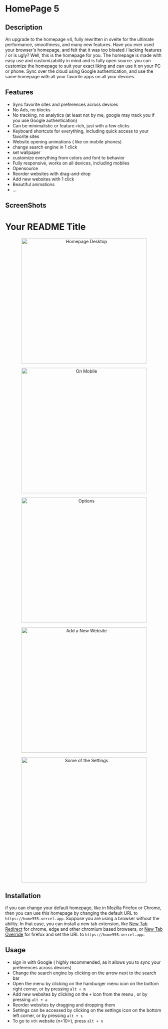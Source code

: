 # HomePage 5

## Description
An upgrade to the homepage v4, fully rewritten in svelte for the ultimate performance, smoothness, and many new features. 
Have you ever used your browser's homepage, and felt that it was too bloated / lacking features / or is ugly? Well, this is the homepage for you.
The homepage is made with easy use and customizability in mind and is fully open source. you can customize the homepage to suit your exact liking and can use it on your PC or phone. Sync over the cloud using Google authentication, and use the same homepage with all your favorite apps on all your devices.

## Features

- Sync favorite sites and preferences across devices
- No  Ads, no blocks
- No tracking, no analytics (at least not by me, google may track you if you use Google authentication)
- Can be minimalistic or feature-rich, just with a few clicks
- Keyboard shortcuts for everything, including quick access to your favorite sites
- Website opening animations ( like on mobile phones)
- change search engine in 1 click
- set wallpaper 
- customize everything from colors and font to behavior 
- Fully responsive, works on all devices, including mobiles
- Opensource
- Reorder websites with drag-and-drop
- Add new websites with 1 click
- Beautiful animations 
- ...

## ScreenShots
# Your README Title

<p align="center">
    <img src="https://github.com/SreejithKSGupta/homepage5/assets/72187226/22e9da8d-0669-425f-af9b-6ff94e4b655d" alt="Homepage Desktop" height="400">
</p>

<p align="center">
    <img src="https://github.com/SreejithKSGupta/homepage5/assets/72187226/544e3bf9-b7d2-4fd2-9604-15d5f19ce32d" alt="On Mobile" height="400">
</p>

<p align="center">
    <img src="https://github.com/SreejithKSGupta/homepage5/assets/72187226/0c391501-886a-4dad-9670-b359dc3ae7b7" alt="Options" height="400">
</p>

<p align="center">
    <img src="https://github.com/SreejithKSGupta/homepage5/assets/72187226/6ba80d67-7ed6-489c-8dfd-ea197b53bf89" alt="Add a New Website" height="400">
</p>

<p align="center">
    <img src="https://github.com/SreejithKSGupta/homepage5/assets/72187226/3cb2dbcc-678a-49ba-8e96-ee20cc8fe37e" alt="Some of the Settings" height="400">
</p>




## Installation
   if you can change your default homepage, like in Mozilla Firefox or Chrome, then you can use this homepage by changing the default URL to `https://home555.vercel.app`.
   Suppose you are using a browser without the ability. In that case, you can install a new tab extension, like [New Tab Redirect](https://chrome.google.com/webstore/detail/new-tab-redirect/icpgjfneehieebagbmdbhnlpiopdcmna) for chrome, edge and other chromium based browsers, or [New Tab Override](https://addons.mozilla.org/en-US/firefox/addon/new-tab-override/) for firefox and set the URL to `https://home555.vercel.app`.   


## Usage
  - sign in with Google ( highly recommended, as it allows you to sync your preferences across devices)
  - Change the search engine by clicking on the arrow next to the search bar
  - Open the menu by clicking on the hamburger menu icon on the bottom right corner, or by pressing `alt + m`
  - Add new websites by clicking on the `+` icon from the menu , or by pressing `alt + a`
  - Reorder websites by dragging and dropping them
  - Settings can be accessed by clicking on the settings icon on the bottom left corner, or by pressing `alt + s`
  - To go to `nth` website (n<10>), press `alt + n` 
